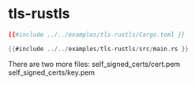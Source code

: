 # tls-rustls

```toml
{{#include ../../examples/tls-rustls/Cargo.toml }}
```

```rust
{{#include ../../examples/tls-rustls/src/main.rs }}
```

There are two more files: self_signed_certs/cert.pem
self_signed_certs/key.pem
